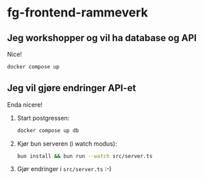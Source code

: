 # fg-frontend-rammeverk

## Jeg workshopper og vil ha database og API

Nice!

```bash
docker compose up
```

## Jeg vil gjøre endringer API-et

Enda nicere!

1. Start postgressen:
    ```bash
    docker compose up db
    ```
2. Kjør bun serveren (i watch modus):
    ```bash
    bun install && bun run --watch src/server.ts
    ```
3. Gjør endringer i `src/server.ts` :-)
